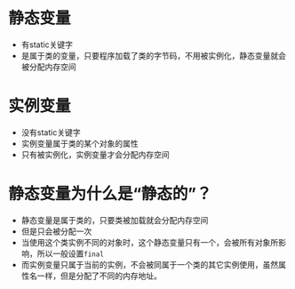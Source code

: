 # 静态变量
- 有static关键字
- 是属于类的变量，只要程序加载了类的字节码，不用被实例化，静态变量就会被分配内存空间

# 实例变量
- 没有static关键字
- 实例变量属于类的某个对象的属性
- 只有被实例化，实例变量才会分配内存空间

# 静态变量为什么是“静态的”？
- 静态变量是属于类的，只要类被加载就会分配内存空间
- 但是只会被分配一次
- 当使用这个类实例不同的对象时，这个静态变量只有一个，会被所有对象所影响，所以一般设置`final`
- 而实例变量只属于当前的实例，不会被同属于一个类的其它实例使用，虽然属性名一样，但是分配了不同的内存地址。